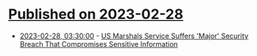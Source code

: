 # [Published on 2023-02-28](index.md)

* [2023-02-28, 03:30:00](https://it.slashdot.org/story/23/02/28/0257207/us-marshals-service-suffers-major-security-breach-that-compromises-sensitive-information?utm_source=rss1.0mainlinkanon&utm_medium=feed) - [US Marshals Service Suffers 'Major' Security Breach That Compromises Sensitive Information](https://it.slashdot.org/story/23/02/28/0257207/us-marshals-service-suffers-major-security-breach-that-compromises-sensitive-information?utm_source=rss1.0mainlinkanon&utm_medium=feed)
